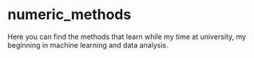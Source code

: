 # numeric_methods
Here you can find the methods that learn while my time at university, my beginning in machine learning and  data analysis.
